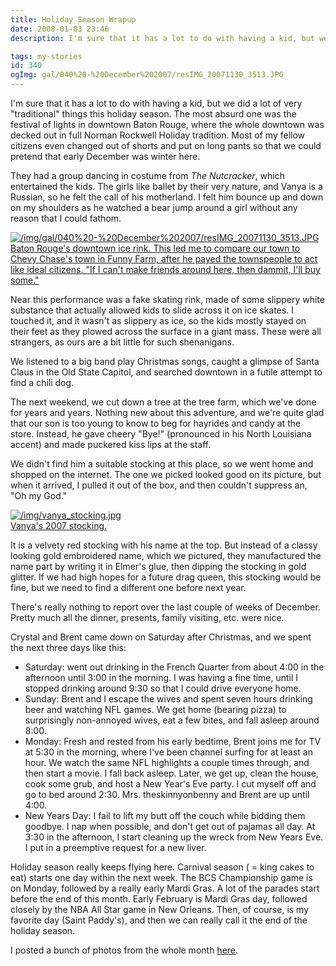 ```yaml
---
title: Holiday Season Wrapup
date: 2008-01-03 23:46
description: I'm sure that it has a lot to do with having a kid, but we did a lot of very "traditional" things this holiday season.  The most absurd one was the festival of lights in downtown Baton Rouge, where the whole downtown was decked out in full Norman Rockwell Holiday tradition.  Most of my fellow citizens even changed out of shorts and put on long pants so that we could pretend that early December was winter here.

tags: my-stories
id: 340
ogImg: gal/040%20-%20December%202007/resIMG_20071130_3513.JPG
---
```

I'm sure that it has a lot to do with having a kid, but we did a lot of very "traditional" things this holiday season.  The most absurd one was the festival of lights in downtown Baton Rouge, where the whole downtown was decked out in full Norman Rockwell Holiday tradition.  Most of my fellow citizens even changed out of shorts and put on long pants so that we could pretend that early December was winter here.

They had a group dancing in costume from *The Nutcracker*, which entertained the kids.  The girls like ballet by their very nature, and Vanya is a Russian, so he felt the call of his motherland.  I felt him bounce up and down on my shoulders as he watched a bear jump around a girl without any reason that I could fathom.

<a class="lightview alignright" href="/img/gal/040%20-%20December%202007/resIMG_20071130_3513.JPG" data-lightview-caption="Baton Rouge's downtown ice rink. This led me to compare our town to Chevy Chase's town in Funny Farm, after he payed the townspeople to act like ideal citizens. &quot;If I can't make friends around here, then dammit, I'll buy some.&quot;" data-lightview-group="group1" ><img src="/img/gal/040%20-%20December%202007/resIMG_20071130_3513.JPG" alt="/img/gal/040%20-%20December%202007/resIMG_20071130_3513.JPG"><br><span class="caption">Baton Rouge's downtown ice rink. This led me to compare our town to Chevy Chase's town in Funny Farm, after he payed the townspeople to act like ideal citizens. &quot;If I can't make friends around here, then dammit, I'll buy some.&quot;</span></a>

Near this performance was a fake skating rink, made of some slippery white substance that actually allowed kids to slide across it on ice skates.  I touched it, and it wasn't as slippery as ice, so the kids mostly stayed on their feet as they plowed across the surface in a giant mass.  These were all strangers, as ours are a bit little for such shenanigans.

We listened to a big band play Christmas songs, caught a glimpse of Santa Claus in the Old State Capitol, and searched downtown in a futile attempt to find a chili dog.

The next weekend, we cut down a tree at the tree farm, which we've done for years and years.  Nothing new about this adventure, and we're quite glad that our son is too young to know to beg for hayrides and candy at the store.  Instead, he gave cheery "Bye!" (pronounced in his North Louisiana accent) and made puckered kiss lips at the staff.

We didn't find him a suitable stocking at this place, so we went home and shopped on the internet.  The one we picked looked good on its picture, but when it arrived, I pulled it out of the box, and then couldn't suppress an, "Oh my God."

<a class="lightview alignright" href="/img/vanya_stocking.jpg" data-lightview-caption="Vanya's 2007 stocking." data-lightview-group="group1" ><img src="/img/vanya_stocking.jpg" alt="/img/vanya_stocking.jpg"><br><span class="caption">Vanya's 2007 stocking.</span></a>

It is a velvety red stocking with his name at the top.  But instead of a classy looking gold embroidered name, which we pictured, they manufactured the name part by writing it in Elmer's glue, then dipping the stocking in gold glitter.  If we had high hopes for a future drag queen, this stocking would be fine, but we need to find a different one before next year.

There's really nothing to report over the last couple of weeks of December.  Pretty much all the dinner, presents, family visiting, etc. were nice.

Crystal and Brent came down on Saturday after Christmas, and we spent the next three days like this:

<ul><li>Saturday:  went out drinking in the French Quarter from about 4:00 in the afternoon until 3:00 in the morning.  I was having a fine time, until I stopped drinking around 9:30 so that I could drive everyone home.</li><li>Sunday:  Brent and I escape the wives and spent seven hours drinking beer and watching NFL games.  We get home (bearing pizza) to surprisingly non-annoyed wives, eat a few bites, and fall asleep around 8:00.</li><li>Monday:  Fresh and rested from his early bedtime, Brent joins me for TV at 5:30 in the morning, where I've been channel surfing for at least an hour.  We watch the same NFL highlights a couple times through, and then start a movie.  I fall back asleep.  Later, we get up, clean the house, cook some grub, and host a New Year's Eve party.  I cut myself off and go to bed around 2:30.  Mrs. theskinnyonbenny and Brent are up until 4:00.</li><li>New Years Day:  I fail to lift my butt off the couch while bidding them goodbye.  I nap when possible, and don't get out of pajamas all day.  At 3:30 in the afternoon, I start cleaning up the wreck from New Years Eve.  I put in a preemptive request for a new liver.</li></ul>

Holiday season really keeps flying here.  Carnival season ( = king cakes to eat) starts one day within the next week.  The BCS Championship game is on Monday, followed by a really early Mardi Gras.  A lot of the parades start before the end of this month.  Early February is Mardi Gras day, followed closely by the NBA All Star game in New Orleans.  Then, of course, is my favorite day (Saint Paddy's), and then we can really call it the end of the holiday season. 

I posted a bunch of photos from the whole month <a href="/gal/040%20-%20December%202007/" >here</a>.
